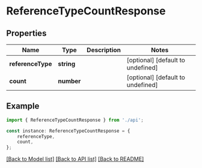 # ReferenceTypeCountResponse


## Properties

Name | Type | Description | Notes
------------ | ------------- | ------------- | -------------
**referenceType** | **string** |  | [optional] [default to undefined]
**count** | **number** |  | [optional] [default to undefined]

## Example

```typescript
import { ReferenceTypeCountResponse } from './api';

const instance: ReferenceTypeCountResponse = {
    referenceType,
    count,
};
```

[[Back to Model list]](../README.md#documentation-for-models) [[Back to API list]](../README.md#documentation-for-api-endpoints) [[Back to README]](../README.md)
